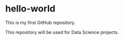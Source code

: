 # hello-world
This is my first GitHub repository.

This repository will be used for Data Science projects.
